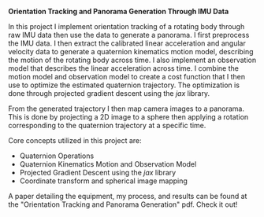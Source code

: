 **Orientation Tracking and Panorama Generation Through IMU Data**

In this project I implement orientation tracking of a rotating body through raw IMU data then use the data to generate a panorama. I first preprocess the IMU data. I then extract the calibrated linear acceleration and angular velocity data to generate a quaternion kinematics motion model, describing the motion of the rotating body across time. I also implement an observation model that describes the linear acceleration across time. I combine the motion model and observation model to create a cost function that I then use to optimize the estimated quaternion trajectory. The optimization is done through projected gradient descent using the _jax_ library.

From the generated trajectory I then map camera images to a panorama. This is done by projecting a 2D image to a sphere then applying a rotation corresponding to the quaternion trajectory at a specific time.

Core concepts utilized in this project are:
- Quaternion Operations
- Quaternion Kinematics Motion and Observation Model
- Projected Gradient Descent using the _jax_ library
- Coordinate transform and spherical image mapping

A paper detailing the equipment, my process, and results can be found at the "Orientation Tracking and Panorama Generation" pdf. Check it out!
